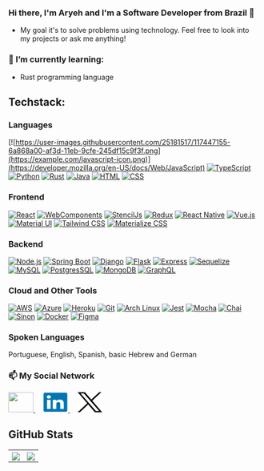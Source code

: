 ### Hi there, I'm Aryeh and I'm a Software Developer from Brazil 👋
- My goal it's to solve problems using technology. Feel free to look into my projects or ask me anything!

### 🌱 I’m currently learning:

- Rust programming language
  
## Techstack:

### Languages

[![https://user-images.githubusercontent.com/25181517/117447155-6a868a00-af3d-11eb-9cfe-245df15c9f3f.png](https://example.com/javascript-icon.png)](https://developer.mozilla.org/en-US/docs/Web/JavaScript)
[![TypeScript](https://example.com/typescript-icon.png)](https://www.typescriptlang.org/)
[![Python](https://example.com/python-icon.png)](https://www.python.org/)
[![Rust](https://example.com/rust-icon.png)](https://www.rust-lang.org/)
[![Java](https://example.com/java-icon.png)](https://www.java.com/)
[![HTML](https://example.com/html-icon.png)](https://developer.mozilla.org/en-US/docs/Web/HTML)
[![CSS](https://example.com/css-icon.png)](https://developer.mozilla.org/en-US/docs/Web/CSS)

### Frontend

[![React](https://example.com/react-icon.png)](https://reactjs.org/)
[![WebComponents](https://example.com/webcomponents-icon.png)](https://www.webcomponents.org/)
[![StencilJs](https://example.com/stenciljs-icon.png)](https://stenciljs.com/)
[![Redux](https://example.com/redux-icon.png)](https://redux.js.org/)
[![React Native](https://example.com/react-native-icon.png)](https://reactnative.dev/)
[![Vue.js](https://example.com/vuejs-icon.png)](https://vuejs.org/)
[![Material UI](https://example.com/material-ui-icon.png)](https://material-ui.com/)
[![Tailwind CSS](https://example.com/tailwind-css-icon.png)](https://tailwindcss.com/)
[![Materialize CSS](https://example.com/materialize-css-icon.png)](https://materializecss.com/)

### Backend

[![Node.js](https://example.com/nodejs-icon.png)](https://nodejs.org/)
[![Spring Boot](https://example.com/spring-boot-icon.png)](https://spring.io/projects/spring-boot)
[![Django](https://example.com/django-icon.png)](https://www.djangoproject.com/)
[![Flask](https://example.com/flask-icon.png)](https://flask.palletsprojects.com/)
[![Express](https://example.com/express-icon.png)](https://expressjs.com/)
[![Sequelize](https://example.com/sequelize-icon.png)](https://sequelize.org/)
[![MySQL](https://example.com/mysql-icon.png)](https://www.mysql.com/)
[![PostgresSQL](https://example.com/postgresql-icon.png)](https://www.postgresql.org/)
[![MongoDB](https://example.com/mongodb-icon.png)](https://www.mongodb.com/)
[![GraphQL](https://example.com/graphql-icon.png)](https://graphql.org/)

### Cloud and Other Tools

[![AWS](https://example.com/aws-icon.png)](https://aws.amazon.com/)
[![Azure](https://example.com/azure-icon.png)](https://azure.microsoft.com/)
[![Heroku](https://example.com/heroku-icon.png)](https://www.heroku.com/)
[![Git](https://example.com/git-icon.png)](https://git-scm.com/)
[![Arch Linux](https://example.com/arch-linux-icon.png)](https://archlinux.org/)
[![Jest](https://example.com/jest-icon.png)](https://jestjs.io/)
[![Mocha](https://example.com/mocha-icon.png)](https://mochajs.org/)
[![Chai](https://example.com/chai-icon.png)](https://www.chaijs.com/)
[![Sinon](https://example.com/sinon-icon.png)](https://sinonjs.org/)
[![Docker](https://example.com/docker-icon.png)](https://www.docker.com/)
[![Figma](https://example.com/figma-icon.png)](https://www.figma.com/)

### Spoken Languages

Portuguese, English, Spanish, basic Hebrew and German

### 📫 My Social Network
<div>
  <a style="margin-right: 15px;" href="mailto:aryehbdavid@gmail.com" target="_blank">
    <img  height="40" width="50" src="https://img.icons8.com/external-justicon-flat-justicon/64/000000/external-gmail-social-media-justicon-flat-justicon.png"/>
  </a>
  <a style="margin-right: 15px;" href="https://www.linkedin.com/in/aryeh-i-braid-david-770/" target="_blank">
    <img  height="40" width="50" alt="linkedIn" src="https://raw.githubusercontent.com/devicons/devicon/2ae2a900d2f041da66e950e4d48052658d850630/icons/linkedin/linkedin-original.svg" />
  </a>
  <a style="margin-right: 15px;" href="https://twitter.com/@aryehbraid" target="_blank">
    <img  height="40" width="50" alt="twitter" src="https://raw.githubusercontent.com/devicons/devicon/2ae2a900d2f041da66e950e4d48052658d850630/icons/twitter/twitter-original.svg" />
  </a>
</div>

## GitHub Stats
<table>
<tr><td>

  <a href="https://github.com/anuraghazra/github-readme-stats" rel="noopener noreferrer" target="_blank">
    <img align="center" src="https://github-readme-stats.vercel.app/api?username=aribdavid&show_icons=true&theme=tokyonight" />
  </a>

</td><td>

  <a href="https://github.com/anuraghazra/github-readme-stats" rel="noopener noreferrer" target="_blank" target="_blank">
    <img align="center" src="https://github-readme-stats.vercel.app/api/top-langs/?username=aribdavid&layout=compact&theme=tokyonight" />
  </a>

</td></tr>
</table>
